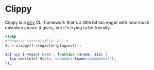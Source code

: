 # Clippy

Clippy is a [silly](https://github.com/mnapoli/silly/) CLI framework that's
a little bit too eager with how much mistaken advice it gives, but it's
trying to be friendly.

```php
<?php
#!requrie totten/silly: 0.1.0
$c = clippy()->register(plugins());

$c['app']->main('name', function ($name, $io) {
  $io->writeln("Hello, <comment>$name</comment>!");
});
```
